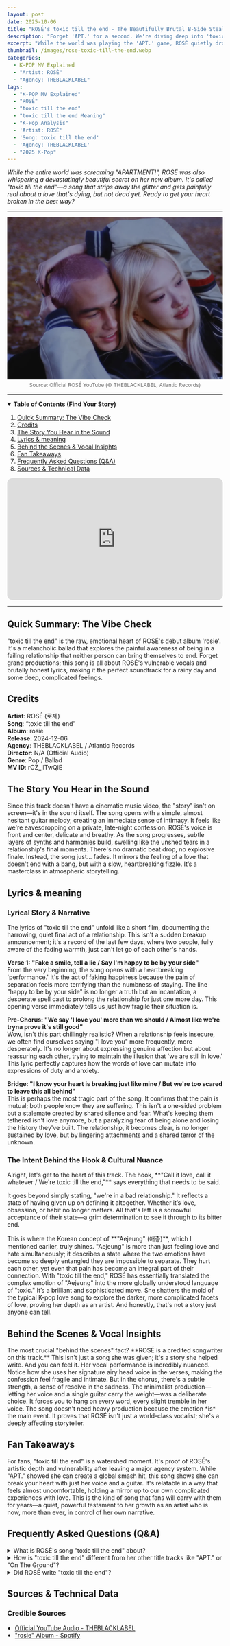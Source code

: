 ```yaml
---
layout: post
date: 2025-10-06
title: "ROSÉ's toxic till the end - The Beautifully Brutal B-Side Stealing Hearts"
description: "Forget 'APT.' for a second. We're diving deep into 'toxic till the end,' the raw, heartbreaking gem from ROSÉ's album 'rosie' that everyone's whispering about. This is the real story."
excerpt: "While the world was playing the 'APT.' game, ROSÉ quietly dropped a masterpiece about a love that's beautifully broken. Let's break down the lyrics, meaning, and raw emotion of 'toxic till the end.'"
thumbnail: /images/rose-toxic-till-the-end.webp
categories:
  - K-POP MV Explained
  - "Artist: ROSÉ"
  - "Agency: THEBLACKLABEL"
tags:
  - "K-POP MV Explained"
  - "ROSÉ"
  - "toxic till the end"
  - "toxic till the end Meaning"
  - "K-Pop Analysis"
  - 'Artist: ROSÉ'
  - 'Song: toxic till the end'
  - 'Agency: THEBLACKLABEL'
  - "2025 K-Pop"
---
```


<p>
<em>While the entire world was screaming "APARTMENT!", ROSÉ was also whispering a devastatingly beautiful secret on her new album. It's called "toxic till the end"—a song that strips away the glitter and gets painfully real about a love that's dying, but not dead yet. Ready to get your heart broken in the best way?</em>
</p>

---

<div align="center">
<img src="/images/rose-toxic-till-the-end.webp" alt="ROSÉ in the 'rosie' album concept photo for 'toxic till the end' explained analysis thumbnail" />
<br>
<span style="font-size:12px;color:#666;">Source: Official ROSÉ YouTube (© THEBLACKLABEL, Atlantic Records)</span>
</div>

---

<details open>
<summary><strong>Table of Contents (Find Your Story)</strong></summary>
<ol>
<li><a href="#tldr">Quick Summary: The Vibe Check</a></li>
<li><a href="#quick-facts">Credits</a></li>
<li><a href="#story-on-screen">The Story You Hear in the Sound</a></li>
<li><a href="#lyrics-meaning">Lyrics & meaning</a></li>
<li><a href="#bts-insights">Behind the Scenes & Vocal Insights</a></li>
<li><a href="#fan-takeaways">Fan Takeaways</a></li>
<li><a href="#qna">Frequently Asked Questions (Q&A)</a></li>
<li><a href="#sources">Sources & Technical Data</a></li>
</ol>
</details>

<div style="position:relative;padding-bottom:56.25%;height:0;overflow:hidden;border-radius:12px;">
<iframe src="https://www.youtube.com/embed/rCZ_ilTwQiE?rel=0"
title="ROSÉ - toxic till the end (Official Audio) Explained"
style="position:absolute;top:0;left:0;width:100%;height:100%;border:0;"
allowfullscreen
loading="lazy"></iframe>
</div>

---

<a name="tldr"></a>
<h2>Quick Summary: The Vibe Check</h2>
"toxic till the end" is the raw, emotional heart of ROSÉ's debut album 'rosie'. It's a melancholic ballad that explores the painful awareness of being in a failing relationship that neither person can bring themselves to end. Forget grand productions; this song is all about ROSÉ's vulnerable vocals and brutally honest lyrics, making it the perfect soundtrack for a rainy day and some deep, complicated feelings.

<a name="quick-facts"></a>
<h2>Credits</h2>
<div class="quick-facts-grid">
<div><strong>Artist</strong>: ROSÉ (로제)</div>
<div><strong>Song</strong>: “toxic till the end”</div>
<div><strong>Album</strong>: rosie</div>
<div><strong>Release</strong>: 2024-12-06</div>
<div><strong>Agency</strong>: THEBLACKLABEL / Atlantic Records</div>
<div><strong>Director</strong>: N/A (Official Audio)</div>
<div><strong>Genre</strong>: Pop / Ballad</div>
<div><strong>MV ID</strong>: rCZ_ilTwQiE</div>
</div>

<a name="story-on-screen"></a>
<h2>The Story You Hear in the Sound</h2>
<p>Since this track doesn't have a cinematic music video, the "story" isn't on screen—it's in the sound itself. The song opens with a simple, almost hesitant guitar melody, creating an immediate sense of intimacy. It feels like we're eavesdropping on a private, late-night confession. ROSÉ's voice is front and center, delicate and breathy. As the song progresses, subtle layers of synths and harmonies build, swelling like the unshed tears in a relationship's final moments. There's no dramatic beat drop, no explosive finale. Instead, the song just... fades. It mirrors the feeling of a love that doesn't end with a bang, but with a slow, heartbreaking fizzle. It’s a masterclass in atmospheric storytelling.</p>

<a name="lyrics-meaning"></a>
<h2>Lyrics & meaning</h2>

<h3>Lyrical Story & Narrative</h3>
<p>
The lyrics of "toxic till the end" unfold like a short film, documenting the harrowing, quiet final act of a relationship. This isn't a sudden breakup announcement; it's a record of the last few days, where two people, fully aware of the fading warmth, just can't let go of each other's hands.
</p>
<p>
<strong>Verse 1: "Fake a smile, tell a lie / Say I'm happy to be by your side"</strong><br>
From the very beginning, the song opens with a heartbreaking 'performance.' It's the act of faking happiness because the pain of separation feels more terrifying than the numbness of staying. The line "happy to be by your side" is no longer a truth but an incantation, a desperate spell cast to prolong the relationship for just one more day. This opening verse immediately tells us just how fragile their situation is.
</p>
<p>
<strong>Pre-Chorus: "We say 'I love you' more than we should / Almost like we're tryna prove it's still good"</strong><br>
Wow, isn't this part chillingly realistic? When a relationship feels insecure, we often find ourselves saying "I love you" more frequently, more desperately. It's no longer about expressing genuine affection but about reassuring each other, trying to maintain the illusion that 'we are still in love.' This lyric perfectly captures how the words of love can mutate into expressions of duty and anxiety.
</p>
<p>
<strong>Bridge: "I know your heart is breaking just like mine / But we're too scared to leave this all behind"</strong><br>
This is perhaps the most tragic part of the song. It confirms that the pain is mutual; both people know they are suffering. This isn't a one-sided problem but a stalemate created by shared silence and fear. What's keeping them tethered isn't love anymore, but a paralyzing fear of being alone and losing the history they've built. The relationship, it becomes clear, is no longer sustained by love, but by lingering attachments and a shared terror of the unknown.
</p>

<h3>The Intent Behind the Hook & Cultural Nuance</h3>
<p>
Alright, let's get to the heart of this track. The hook, **"Call it love, call it whatever / We're toxic till the end,"** says everything that needs to be said.
</p>
<p>
It goes beyond simply stating, "we're in a bad relationship." It reflects a state of having given up on defining it altogether. Whether it’s love, obsession, or habit no longer matters. All that's left is a sorrowful acceptance of their state—a grim determination to see it through to its bitter end.
</p>
<p>
This is where the Korean concept of **"Aejeung" (애증)**, which I mentioned earlier, truly shines. "Aejeung" is more than just feeling love and hate simultaneously; it describes a state where the two emotions have become so deeply entangled they are impossible to separate. They hurt each other, yet even that pain has become an integral part of their connection. With "toxic till the end," ROSÉ has essentially translated the complex emotion of "Aejeung" into the more globally understood language of "toxic." It’s a brilliant and sophisticated move. She shatters the mold of the typical K-pop love song to explore the darker, more complicated facets of love, proving her depth as an artist. And honestly, that's not a story just anyone can tell.
</p>
<a name="bts-insights"></a>
<h2>Behind the Scenes & Vocal Insights</h2>
<p>The most crucial "behind the scenes" fact? **ROSÉ is a credited songwriter on this track.** This isn't just a song she was given; it's a story she helped write. And you can feel it. Her vocal performance is incredibly nuanced. Notice how she uses her signature airy head voice in the verses, making the confession feel fragile and intimate. But in the chorus, there's a subtle strength, a sense of resolve in the sadness. The minimalist production—letting her voice and a single guitar carry the weight—was a deliberate choice. It forces you to hang on every word, every slight tremble in her voice. The song doesn't need heavy production because the emotion *is* the main event. It proves that ROSÉ isn't just a world-class vocalist; she's a deeply affecting storyteller.</p>

<a name="fan-takeaways"></a>
<h2>Fan Takeaways</h2>
<p>For fans, "toxic till the end" is a watershed moment. It's proof of ROSÉ's artistic depth and vulnerability after leaving a major agency system. While "APT." showed she can create a global smash hit, this song shows she can break your heart with just her voice and a guitar. It's relatable in a way that feels almost uncomfortable, holding a mirror up to our own complicated experiences with love. This is the kind of song that fans will carry with them for years—a quiet, powerful testament to her growth as an artist who is now, more than ever, in control of her own narrative.</p>

<a name="qna"></a>
<h2>Frequently Asked Questions (Q&A)</h2>

<details class="faq-item">
  <summary class="faq-question">What is ROSÉ's song "toxic till the end" about?</summary>
  <div class="faq-answer">
    <p>It's about the painful, final stages of a failing relationship where both people know it's over but are unable to let go. The song explores the complex emotions of love and resentment ("Aejeung") that keep them tied together.</p>
  </div>
</details>

<details class="faq-item">
  <summary class="faq-question">How is "toxic till the end" different from her other title tracks like "APT." or "On The Ground"?</summary>
  <div class="faq-answer">
    <p>Unlike the high-energy, anthemic nature of "APT." or the self-love declaration of "On The Ground," "toxic till the end" is a stripped-back, acoustic ballad. It focuses entirely on lyrical storytelling and raw vocal emotion rather than choreography or a massive sound.</p>
  </div>
</details>

<details class="faq-item">
  <summary class="faq-question">Did ROSÉ write "toxic till the end"?</summary>
  <div class="faq-answer">
    <p>Yes, ROSÉ is credited as one of the songwriters for "toxic till the end." This adds a layer of personal authenticity to the song's emotional and honest lyrics.</p>
  </div>
</details>

<a name="sources"></a>
<h2>Sources & Technical Data</h2>
<h3>Credible Sources</h3>
<ul style="padding-left:18px; margin:0 0 12px;">
<li><a href="https://www.youtube.com/watch?v=rCZ_ilTwQiE" rel="nofollow noopener" target="_blank">Official YouTube Audio - THEBLACKLABEL</a></li>
<li><a href="https://open.spotify.com/album/3fS83hJ2iYYv0aR32p3kF1" rel="nofollow noopener" target="_blank">"rosie" Album - Spotify</a></li>
</ul>

<script type="application/ld+json">
{
"@context": "https://schema.org",
"@type": "MusicComposition",
"name": "ROSÉ - toxic till the end (Explained)",
"description": "Forget 'APT.' for a second. We're diving deep into 'toxic till the end,' the raw, heartbreaking gem from ROSÉ's album 'rosie' that everyone's whispering about. This is the real story.",
"byArtist": {
"@type": "MusicGroup",
"name": "ROSÉ"
},
"inAlbum": {
"@type": "MusicAlbum",
"name": "rosie"
},
"datePublished": "2024-12-06T00:00:00Z",
"publisher": {
"@type": "Organization",
"name": "THEBLACKLABEL"
}
}
</script>

<script type="application/ld+json">
{
  "@context": "https://schema.org",
  "@type": "FAQPage",
  "mainEntity": [
    {
      "@type": "Question",
      "name": "What is ROSÉ's song \"toxic till the end\" about?",
      "acceptedAnswer": {
        "@type": "Answer",
        "text": "It's about the painful, final stages of a failing relationship where both people know it's over but are unable to let go. The song explores the complex emotions of love and resentment (\"Aejeung\") that keep them tied together."
      }
    },
    {
      "@type": "Question",
      "name": "How is \"toxic till the end\" different from her other title tracks like \"APT.\" or \"On The Ground\"?",
      "acceptedAnswer": {
        "@type": "Answer",
        "text": "Unlike the high-energy, anthemic nature of \"APT.\" or the self-love declaration of \"On The Ground,\" \"toxic till the end\" is a stripped-back, acoustic ballad. It focuses entirely on lyrical storytelling and raw vocal emotion rather than choreography or a massive sound."
      }
    },
    {
      "@type": "Question",
      "name": "Did ROSÉ write \"toxic till the end\"?",
      "acceptedAnswer": {
        "@type": "Answer",
        "text": "Yes, ROSÉ is credited as one of the songwriters for \"toxic till the end.\" This adds a layer of personal authenticity to the song's emotional and honest lyrics."
      }
    }
  ]
}
</script>
